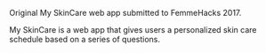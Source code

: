 Original My SkinCare web app submitted to FemmeHacks 2017. 

My SkinCare is a web app that gives users a personalized skin care schedule based on a series of questions. 
